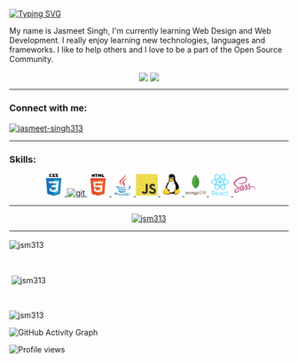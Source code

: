 <!-- ### Hi there 👋 Welcome to my Profile  -->
[![Typing SVG](https://readme-typing-svg.herokuapp.com?size=30&color=FD42FF&background=63FF3900&width=700&lines=Welcome+To+Jasmeet+Singh's+Github+Profile)](https://git.io/typing-svg)

My name is Jasmeet Singh, I'm currently learning Web Design and Web Development. I really enjoy learning new technologies, languages and frameworks. I like to help others and I love to be a part of the Open Source Community.

<div id="header" align="center">
  <img align="center" src="https://media2.giphy.com/media/VTtANKl0beDFQRLDTh/giphy.gif?cid=790b7611c5820485cd171d9b9da1d0f054626fe4b517c124&rid=giphy.gif&ct=g" width="150"/>
  <img align="center" src = "https://media2.giphy.com/media/du3J3cXyzhj75IOgvA/giphy.gif?cid=790b761142fad94199fff67b1f4a12ecb3d52975491c0de4&rid=giphy.gif&ct=g" width = "150">
</div>

<hr>

<h3 align="left">Connect with me:</h3>

<p align="left">
<a href="https://linkedin.com/in/jasmeet-singh313" target="blank"><img align="center" src="https://raw.githubusercontent.com/rahuldkjain/github-profile-readme-generator/master/src/images/icons/Social/linked-in-alt.svg" alt="jasmeet-singh313" height="30" width="40" /></a>
</p>

<hr>


<h3 align="left">Skills:</h3>


<p align="center"> <a href="https://www.w3schools.com/css/" target="_blank" rel="noreferrer"> <img src="https://raw.githubusercontent.com/devicons/devicon/master/icons/css3/css3-original-wordmark.svg" alt="css3" width="40" height="40"/> </a> <a href="https://git-scm.com/" target="_blank" rel="noreferrer"> <img src="https://www.vectorlogo.zone/logos/git-scm/git-scm-icon.svg" alt="git" width="40" height="40"/> </a> <a href="https://www.w3.org/html/" target="_blank" rel="noreferrer"> <img src="https://raw.githubusercontent.com/devicons/devicon/master/icons/html5/html5-original-wordmark.svg" alt="html5" width="40" height="40"/> </a> <a href="https://www.java.com" target="_blank" rel="noreferrer"> <img src="https://raw.githubusercontent.com/devicons/devicon/master/icons/java/java-original.svg" alt="java" width="40" height="40"/> </a> <a href="https://developer.mozilla.org/en-US/docs/Web/JavaScript" target="_blank" rel="noreferrer"> <img src="https://raw.githubusercontent.com/devicons/devicon/master/icons/javascript/javascript-original.svg" alt="javascript" width="40" height="40"/> </a> <a href="https://www.linux.org/" target="_blank" rel="noreferrer"> <img src="https://raw.githubusercontent.com/devicons/devicon/master/icons/linux/linux-original.svg" alt="linux" width="40" height="40"/> </a> <a href="https://www.mongodb.com/" target="_blank" rel="noreferrer"> <img src="https://raw.githubusercontent.com/devicons/devicon/master/icons/mongodb/mongodb-original-wordmark.svg" alt="mongodb" width="40" height="40"/> </a> <a href="https://reactjs.org/" target="_blank" rel="noreferrer"> <img src="https://raw.githubusercontent.com/devicons/devicon/master/icons/react/react-original-wordmark.svg" alt="react" width="40" height="40"/> </a> <a href="https://sass-lang.com" target="_blank" rel="noreferrer"> <img src="https://raw.githubusercontent.com/devicons/devicon/master/icons/sass/sass-original.svg" alt="sass" width="40" height="40"/> </a> </p>

<hr>


<p align="center"> <a href="https://github.com/ryo-ma/github-profile-trophy"><img src="https://github-profile-trophy.vercel.app/?username=jsm313&theme=tokyonight&row=1" alt="jsm313" /></a> </p>

<hr>

<p><img align="center" src="https://github-readme-stats.vercel.app/api/top-langs?username=jsm313&show_icons=true&locale=en&layout=compact&" alt="jsm313" /></p>

<br>

<p>&nbsp;<img align="center" src="https://github-readme-stats.vercel.app/api?username=jsm313&show_icons=true&locale=en&theme=react" alt="jsm313" /></p>


<br>


<p><img align="center" src="https://github-readme-streak-stats.herokuapp.com/?user=jsm313&theme=cobalt" alt="jsm313" /></p>


![GitHub Activity Graph](https://activity-graph.herokuapp.com/graph?username=JSM313&theme=github)  


![Profile views](https://gpvc.arturio.dev/JSM313)  
